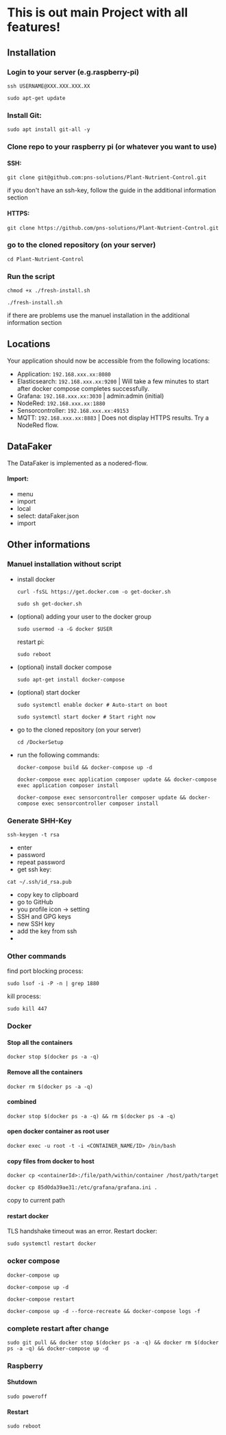 # This is out main Project with all features!

## Installation
### Login to your server (e.g.raspberry-pi)
```shell
ssh USERNAME@XXX.XXX.XXX.XX
```
```shell
sudo apt-get update
```
### Install Git:
```shell
sudo apt install git-all -y
```
### Clone repo to your raspberry pi (or whatever you want to use)
#### SSH: 
```shell
git clone git@github.com:pns-solutions/Plant-Nutrient-Control.git
```
if you don't have an ssh-key, follow the guide in the additional information section
    
#### HTTPS: 
```shell
git clone https://github.com/pns-solutions/Plant-Nutrient-Control.git
```

### go to the cloned repository (on your server)
```shell
cd Plant-Nutrient-Control
```

### Run the script
```shell
chmod +x ./fresh-install.sh
```

```shell
./fresh-install.sh
```
  if there are problems use the manuel installation in the additional information section

## Locations
Your application should now be accessible from the following locations:
- Application: `192.168.xxx.xx:8080`
- Elasticsearch: `192.168.xxx.xx:9200` | Will take a few minutes to start after docker compose completes successfully.
- Grafana: `192.168.xxx.xx:3030` | admin:admin (initial)
- NodeRed: `192.168.xxx.xx:1880`
- Sensorcontroller: `192.168.xxx.xx:49153`
- MQTT: `192.168.xxx.xx:8883` | Does not display HTTPS results. Try a NodeRed flow.

  
## DataFaker
The DataFaker is implemented as a nodered-flow.
#### Import: 
- menu
- import
- local
- select: dataFaker.json
- import



## Other informations

### Manuel installation without script
- install docker
  ```shell
  curl -fsSL https://get.docker.com -o get-docker.sh
  ```

  ```shell
  sudo sh get-docker.sh
  ```
- (optional) adding your user to the docker group
  ```shell
  sudo usermod -a -G docker $USER
  ```

  restart pi:
  ```shell
  sudo reboot
  ```

- (optional) install docker compose
  ```shell
  sudo apt-get install docker-compose
  ```

- (optional) start docker
  ```shell
  sudo systemctl enable docker # Auto-start on boot
  ```

  ```shell
  sudo systemctl start docker # Start right now
  ```

- go to the cloned repository (on your server)
  ```shell
  cd /DockerSetup
  ```

- run the following commands:
  ```shell
  docker-compose build && docker-compose up -d
  ```

  ```shell
  docker-compose exec application composer update && docker-compose exec application composer install
  ```

  ```shell
  docker-compose exec sensorcontroller composer update && docker-compose exec sensorcontroller composer install
  ```
  
### Generate SHH-Key
  ```shell
  ssh-keygen -t rsa
  ```
  - enter
  - password
  - repeat password
  - get ssh key:   
  ```shell
  cat ~/.ssh/id_rsa.pub  
  ```
  - copy key to clipboard
  - go to GitHub
  - you profile icon -> setting
  - SSH and GPG keys
  - new SSH key
  - add the key from ssh
  - 

### Other commands
find port blocking process: 
```shell
sudo lsof -i -P -n | grep 1880
```

kill process: 
```shell
sudo kill 447
```

### Docker
#### Stop all the containers
```shell
docker stop $(docker ps -a -q)
```

#### Remove all the containers
```shell
docker rm $(docker ps -a -q)
```

#### combined
```shell
docker stop $(docker ps -a -q) && rm $(docker ps -a -q)
```

#### open docker container as root user
```shell
docker exec -u root -t -i <CONTAINER_NAME/ID> /bin/bash
```

#### copy files from docker to host
```shell
docker cp <containerId>:/file/path/within/container /host/path/target
```

```shell
docker cp 85d0da39ae31:/etc/grafana/grafana.ini .
``` 
copy to current path

#### restart docker
TLS handshake timeout was an error. Restart docker:

```shell
sudo systemctl restart docker
```


### ocker compose
```shell
docker-compose up
```
```shell
docker-compose up -d
```

```shell
docker-compose restart
```

```shell
docker-compose up -d --force-recreate && docker-compose logs -f
```
### complete restart after change


```shell
sudo git pull && docker stop $(docker ps -a -q) && docker rm $(docker ps -a -q) && docker-compose up -d
```

### Raspberry
#### Shutdown

```shell
sudo poweroff
```

#### Restart
```shell
sudo reboot
```

